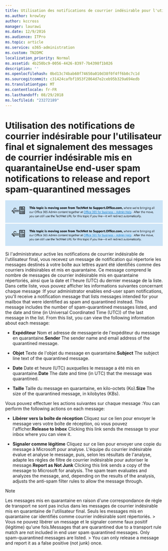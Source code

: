 ```yaml
---
title: Utilisation des notifications de courrier indésirable pour l'utilisateur final et signalement des messages de courrier indésirable mis en quarantaine
ms.author: krowley
author: kccross
manager: laurawi
ms.date: 12/9/2016
ms.audience: ITPro
ms.topic: article
ms.service: o365-administration
ms.custom: TN2DMC
localization_priority: Normal
ms.assetid: 4b250bc9-0056-4426-8397-7b4398f1b026
description: ''
ms.openlocfilehash: 0bd13c74bab60f74650a010d38f0f4ff6b0c7c1d
ms.sourcegitcommit: c31424cafbf1953f2864d7e2ceb95b329a694edb
ms.translationtype: MT
ms.contentlocale: fr-FR
ms.lasthandoff: 08/29/2018
ms.locfileid: "23272189"
---
```

# <a name="use-end-user-spam-notifications-to-release-and-report-spam-quarantined-messages"></a><span data-ttu-id="43e11-102">Utilisation des notifications de courrier indésirable pour l'utilisateur final et signalement des messages de courrier indésirable mis en quarantaine</span><span class="sxs-lookup"><span data-stu-id="43e11-102">Use end-user spam notifications to release and report spam-quarantined messages</span></span>

<span data-ttu-id="43e11-103">[![Texte dans l'image sur la migration du contenu de TechNet vers support.office.com](media/ab7c897a-4798-4f31-8c84-f17a8409b133.png)](https://go.microsoft.com/fwlink/p/?LinkID=624152)</span><span class="sxs-lookup"><span data-stu-id="43e11-103">[![Text in image about content moving from TechNet to support.office.com](media/ab7c897a-4798-4f31-8c84-f17a8409b133.png)](https://go.microsoft.com/fwlink/p/?LinkID=624152)</span></span>
  
<span data-ttu-id="43e11-p101">Si l'administrateur active les notifications de courrier indésirable de l'utilisateur final, vous recevez un message de notification qui répertorie les messages destinés à votre boîte aux lettres ayant été identifiés comme des courriers indésirables et mis en quarantaine. Ce message comprend le nombre de messages de courrier indésirable mis en quarantaine répertoriés, ainsi que la date et l'heure (UTC) du dernier message de la liste. Dans cette liste, vous pouvez afficher les informations suivantes concernant chaque message :</span><span class="sxs-lookup"><span data-stu-id="43e11-p101">If your administrator enables end-user spam notifications, you'll receive a notification message that lists messages intended for your mailbox that were identified as spam and quarantined instead. This message includes the number of spam-quarantined messages listed, and the date and time (in Universal Coordinated Time (UTC)) of the last message in the list. From this list, you can view the following information about each message:</span></span> 
  
- <span data-ttu-id="43e11-107">**Expéditeur** Nom et adresse de messagerie de l'expéditeur du message en quarantaine.</span><span class="sxs-lookup"><span data-stu-id="43e11-107">**Sender** The sender name and email address of the quarantined message.</span></span> 
    
- <span data-ttu-id="43e11-108">**Objet** Texte de l'objet du message en quarantaine.</span><span class="sxs-lookup"><span data-stu-id="43e11-108">**Subject** The subject line text of the quarantined message.</span></span> 
    
- <span data-ttu-id="43e11-109">**Date** Date et heure (UTC) auxquelles le message a été mis en quarantaine.</span><span class="sxs-lookup"><span data-stu-id="43e11-109">**Date** The date and time (in UTC) that the message was quarantined.</span></span> 
    
- <span data-ttu-id="43e11-110">**Taille** Taille du message en quarantaine, en kilo-octets (Ko).</span><span class="sxs-lookup"><span data-stu-id="43e11-110">**Size** The size of the quarantined message, in kilobytes (KBs).</span></span> 
    
<span data-ttu-id="43e11-111">Vous pouvez effectuer les actions suivantes sur chaque message :</span><span class="sxs-lookup"><span data-stu-id="43e11-111">You can perform the following actions on each message:</span></span>
  
- <span data-ttu-id="43e11-112">**Libérer vers la boîte de réception** Cliquez sur ce lien pour envoyer le message vers votre boîte de réception, où vous pouvez l'afficher.</span><span class="sxs-lookup"><span data-stu-id="43e11-112">**Release to Inbox** Clicking this link sends the message to your inbox where you can view it.</span></span> 
    
- <span data-ttu-id="43e11-p102">**Signaler comme légitime** Cliquez sur ce lien pour envoyer une copie du message à Microsoft pour analyse. L'équipe du courrier indésirable évalue et analyse le message, puis, selon les résultats de l'analyse, adapte les règles de filtre de courrier indésirable pour autoriser le message.</span><span class="sxs-lookup"><span data-stu-id="43e11-p102">**Report as Not Junk** Clicking this link sends a copy of the message to Microsoft for analysis. The spam team evaluates and analyzes the message, and, depending on the results of the analysis, adjusts the anti-spam filter rules to allow the message through.</span></span> 
    
> [!NOTE]
>  <span data-ttu-id="43e11-p103">Les messages mis en quarantaine en raison d'une correspondance de règle de transport ne sont pas inclus dans les messages de courrier indésirable mis en quarantaine de l'utilisateur final. Seuls les messages mis en quarantaine car identifiés comme courrier indésirable sont répertoriés. >  Vous ne pouvez libérer un message et le signaler comme faux positif (légitime) qu'une fois.</span><span class="sxs-lookup"><span data-stu-id="43e11-p103">Messages that are quarantined due to a transport rule match are not included in end user spam quarantined messages. Only spam-quarantined messages are listed. >  You can only release a message and report it as a false positive (not junk) once.</span></span> 
  

